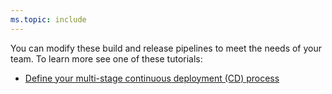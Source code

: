 ```yaml
---
ms.topic: include
---
```


You can modify these build and release pipelines to meet the needs of your team. To learn more see one of these tutorials:

[//]: # (TODO: change these links to new azure specific tutorials)

* [Define your multi-stage continuous deployment (CD) process](../../release/define-multistage-release-process.md)
